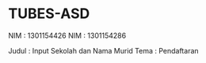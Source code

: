 # TUBES-ASD

NIM : 1301154426
NIM : 1301154286

Judul : Input Sekolah dan Nama Murid
Tema  : Pendaftaran 
